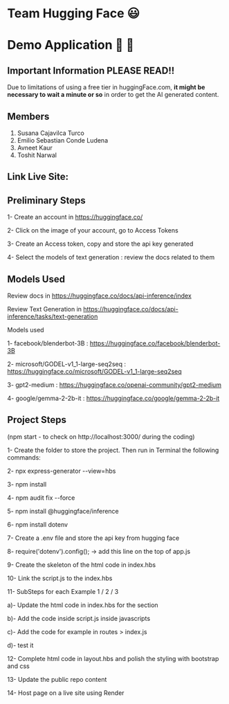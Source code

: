 # Team Hugging Face 😃

# Demo Application 📖 📖

## Important  Information PLEASE READ!!

Due to limitations of using a free tier in huggingFace.com, **it might be necessary to wait a minute or so** in order to get the AI generated content. 

## Members

1. Susana Cajavilca Turco
2. Emilio Sebastian Conde Ludena
3. Avneet Kaur
4. Toshit Narwal

## Link Live Site: 


## Preliminary Steps

1- Create an account in https://huggingface.co/

2- Click on the image of your account, go to Access Tokens

3- Create an Access token, copy and store the api key generated

4- Select the models of text generation : review the docs related to them


## Models Used

Review docs in   https://huggingface.co/docs/api-inference/index

Review Text Generation in  https://huggingface.co/docs/api-inference/tasks/text-generation

Models used

1- facebook/blenderbot-3B              :   https://huggingface.co/facebook/blenderbot-3B

2- microsoft/GODEL-v1_1-large-seq2seq  :   https://huggingface.co/microsoft/GODEL-v1_1-large-seq2seq

3- gpt2-medium                         :   https://huggingface.co/openai-community/gpt2-medium

4- google/gemma-2-2b-it                :   https://huggingface.co/google/gemma-2-2b-it


## Project Steps

(npm start   - to check on http://localhost:3000/ during the coding)

1- Create the folder to store the project. Then run in Terminal the following commands:

2- npx express-generator --view=hbs

3- npm install

4- npm audit fix --force

5- npm install @huggingface/inference

6- npm install dotenv

7- Create a .env file and store the api key from hugging face

8- require('dotenv').config();  -> add this line on the top of app.js

9- Create the skeleton of the html code in index.hbs

10- Link the script.js to the index.hbs

11- SubSteps for each Example 1 / 2 / 3

 a)- Update the html code in index.hbs  for the section

 b)- Add the code inside script.js inside javascripts

 c)- Add the code for example  in routes > index.js

 d)- test it

 12- Complete html code in layout.hbs and polish the styling with bootstrap and css

 13- Update the public repo content

 14- Host page on a live site using Render
